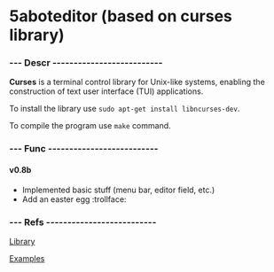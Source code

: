 # 5aboteditor (based on curses library)

### --- Descr --------------------------

**Curses** is a terminal control library for Unix-like systems, enabling the construction of text user interface (TUI) applications.

To install the library use `sudo apt-get install libncurses-dev`.

To compile the program use `make` command.

### --- Func --------------------------

#### v0.8b

* Implemented basic stuff (menu bar, editor field, etc.)
* Add an easter egg :trollface:

### --- Refs --------------------------

[Library](http://pubs.opengroup.org/onlinepubs/7908799/xcurses/curses.h.html)

[Examples](http://alexber220.narod.ru/ncurses/)
